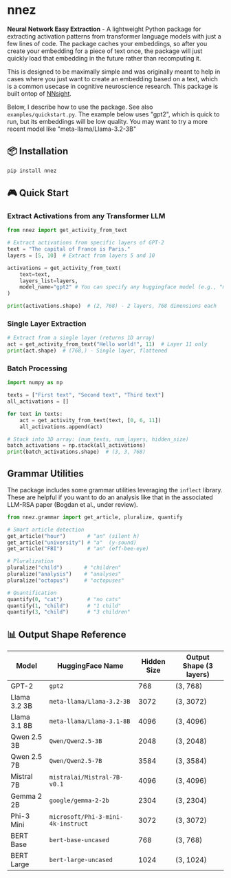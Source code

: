 # nnez

**Neural Network Easy Extraction** - A lightweight Python package for extracting activation patterns from transformer language models with just a few lines of code. The package caches your embeddings, so after you create your embedding for a piece of text once, the package will just quickly load that embedding in the future rather than recomputing it.

This is designed to be maximally simple and was originally meant to help in cases where you just want to create an embedding based on a text, which is a common usecase in cognitive neuroscience research. This package is built ontop of [NNsight](https://github.com/ndif-team/nnsight).

Below, I describe how to use the package. See also `examples/quickstart.py`. The example below uses "gpt2", which is quick to run, but its embeddings will be low quality. You may want to try a more recent model like "meta-llama/Llama-3.2-3B"

## 📦 Installation

```bash
pip install nnez
```

## 🎮 Quick Start

### Extract Activations from any Transformer LLM

```python
from nnez import get_activity_from_text

# Extract activations from specific layers of GPT-2
text = "The capital of France is Paris."
layers = [5, 10]  # Extract from layers 5 and 10

activations = get_activity_from_text(
    text=text,
    layers_list=layers,
    model_name="gpt2" # You can specify any huggingface model (e.g., "meta-llama/Llama-3.2-3B")
)

print(activations.shape)  # (2, 768) - 2 layers, 768 dimensions each
```

### Single Layer Extraction

```python
# Extract from a single layer (returns 1D array)
act = get_activity_from_text("Hello world!", 11)  # Layer 11 only
print(act.shape)  # (768,) - Single layer, flattened
```

### Batch Processing

```python
import numpy as np

texts = ["First text", "Second text", "Third text"]
all_activations = []

for text in texts:
    act = get_activity_from_text(text, [0, 6, 11])
    all_activations.append(act)

# Stack into 3D array: (num_texts, num_layers, hidden_size)
batch_activations = np.stack(all_activations)
print(batch_activations.shape)  # (3, 3, 768)
```

## Grammar Utilities

The package includes some grammar utilities leveraging the `inflect` library. These are helpful if you want to do an analysis like that in the associated LLM-RSA paper (Bogdan et al., under review).

```python
from nnez.grammar import get_article, pluralize, quantify

# Smart article detection
get_article("hour")       # "an" (silent h)
get_article("university") # "a"  (y-sound)
get_article("FBI")        # "an" (eff-bee-eye)

# Pluralization
pluralize("child")       # "children"
pluralize("analysis")    # "analyses"
pluralize("octopus")     # "octopuses"

# Quantification
quantify(0, "cat")        # "no cats"
quantify(1, "child")      # "1 child"
quantify(3, "child")      # "3 children"
```

## 📊 Output Shape Reference

| Model | HuggingFace Name | Hidden Size | Output Shape (3 layers) |
|-------|------------------|------------|-------------------------|
| GPT-2 | `gpt2` | 768 | (3, 768) |
| Llama 3.2 3B | `meta-llama/Llama-3.2-3B` | 3072 | (3, 3072) |
| Llama 3.1 8B | `meta-llama/Llama-3.1-8B` | 4096 | (3, 4096) |
| Qwen 2.5 3B | `Qwen/Qwen2.5-3B` | 2048 | (3, 2048) |
| Qwen 2.5 7B | `Qwen/Qwen2.5-7B` | 3584 | (3, 3584) |
| Mistral 7B | `mistralai/Mistral-7B-v0.1` | 4096 | (3, 4096) |
| Gemma 2 2B | `google/gemma-2-2b` | 2304 | (3, 2304) |
| Phi-3 Mini | `microsoft/Phi-3-mini-4k-instruct` | 3072 | (3, 3072) |
| BERT Base | `bert-base-uncased` | 768 | (3, 768) |
| BERT Large | `bert-large-uncased` | 1024 | (3, 1024) |